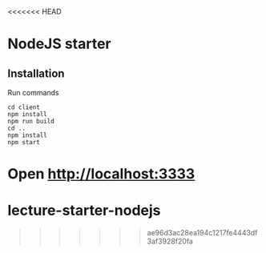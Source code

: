 <<<<<<< HEAD
# NodeJS starter

## Installation

Run commands

```
cd client
npm install
npm run build
cd ..
npm install
npm start
```

Open [http://localhost:3333](http://localhost:3333)
=======
# lecture-starter-nodejs
>>>>>>> ae96d3ac28ea194c1217fe4443df3af3928f20fa
